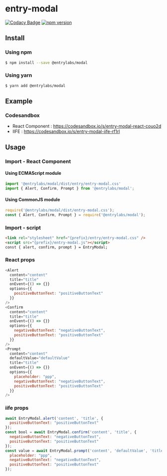 # entry-modal
[![Codacy Badge](https://api.codacy.com/project/badge/Grade/783a03f8ddd54c6784bcaa3bd01c90d6)](https://www.codacy.com/gh/entrylabs/entry-modal?utm_source=github.com&amp;utm_medium=referral&amp;utm_content=entrylabs/entry-modal&amp;utm_campaign=Badge_Grade)
[![npm version](https://badge.fury.io/js/%40entrylabs%2Fmodal.svg?v=1.3.3)](https://badge.fury.io/js/%40entrylabs%2Fmodal)

## Install
### Using npm
```bash
$ npm install --save @entrylabs/modal
```
### Using yarn
```bash
$ yarn add @entrylabs/modal
```

## Example
### Codesandbox
- React Component : https://codesandbox.io/s/entry-modal-react-couo2d
- IIFE : https://codesandbox.io/s/entry-modal-iife-rf1rl

## Usage
### Import - React Component
#### Using ECMAScript module
```javascript
import '@entrylabs/modal/dist/entry/entry-modal.css'
import { Alert, Confirm, Prompt } from '@entrylabs/modal';
```

#### Using CommonJS module
```javascript
require('@entrylabs/modal/dist/entry-modal.css');
const { Alert, Confirm, Prompt } = require('@entrylabs/modal');
```

### Import - script
```html
<link rel="stylesheet" href="{prefix}/entry/entry-modal.css" />
<script src="{prefix}/entry-modal.js"></script>
const { alert, confirm, prompt } = EntryModal;
```

### React props
``` javascript
<Alert
  content="content"
  title="title"
  onEvent={() => {}}
  options={{ 
    positiveButtonText: "positiveButtonText"
  }}
/>
<Confirm
  content="content"
  title="title"
  onEvent={() => {}}
  options={{ 
    negativeButtonText: "negativeButtonText",
    positiveButtonText: "positiveButtonText"
  }}
/>
<Prompt
  content="content"
  defaultValue="defaultValue"
  title="title"
  onEvent={() => {}}
  options={{ 
    placeholder: "ppp",
    negativeButtonText: "negativeButtonText",
    positiveButtonText: "positiveButtonText"
  }}
/>
```

### iife props
```javascript
await EntryModal.alert('content', 'title', {
  positiveButtonText: "positiveButtonText"
});
const bool = await EntryModal.confirm('content', 'title', {
  negativeButtonText: "negativeButtonText",
  positiveButtonText: "positiveButtonText"
});
const value = await EntryModal.prompt('content', 'defaultValue', 'title', {
  placeholder: "ppp",
  negativeButtonText: "negativeButtonText",
  positiveButtonText: "positiveButtonText"
});
```
